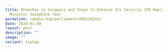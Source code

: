 ```yaml
---
title: Breaches in Singpass and Steps to Enhance Its Security (PQ Reply by
  Minister Josephine Teo)
permalink: /media-hub/parliament/09012024a/
date: 2024-01-09
layout: post
description: ""
image: ""
variant: tiptap
---
```

